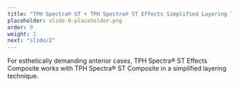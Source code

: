 ```yaml
---
title: "TPH Spectra® ST + TPH Spectra® ST Effects Simplified Layering Technique Interactive Demo"
placeholder: slide-0-placeholder.png
order: 0
weight: 1
next: "slide/2"
---
```


For esthetically demanding anterior cases, TPH Spectra® ST Effects Composite works with TPH Spectra® ST Composite in a simplified layering technique.
